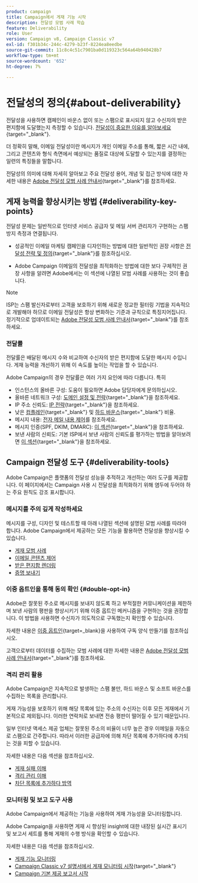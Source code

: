 ```yaml
---
product: campaign
title: Campaign에서 게재 기능 시작
description: 전달성 모범 사례 학습
feature: Deliverability
role: User
version: Campaign v8, Campaign Classic v7
exl-id: f301b34c-244c-4279-b23f-8224ea8eedbe
source-git-commit: 11c8c4c51c7901ba0d119323c564a64b940428b7
workflow-type: tm+mt
source-wordcount: '652'
ht-degree: 7%

---
```


# 전달성의 정의{#about-deliverability}

전달성을 사용하면 캠페인이 바운스 없이 또는 스팸으로 표시되지 않고 수신자의 받은 편지함에 도달했는지 측정할 수 있습니다. [전달성이 중요한 이유를 알아보세요](https://experienceleague.adobe.com/docs/deliverability-learn/deliverability-best-practice-guide/deliverability-strategy-and-definition.html?lang=ko#why-deliverability-matters){target="_blank"}.

더 정확히 말해, 이메일 전달성이란 메시지가 개인 이메일 주소를 통해, 짧은 시간 내에, 그리고 콘텐츠와 형식 측면에서 예상되는 품질로 대상에 도달할 수 있는지를 결정하는 일련의 특징들을 말합니다.

전달성의 의미에 대해 자세히 알아보고 주요 전달성 용어, 개념 및 접근 방식에 대한 자세한 내용은 [Adobe 전달성 모범 사례 안내서](https://experienceleague.adobe.com/docs/deliverability-learn/deliverability-best-practice-guide/introduction.html?lang=ko){target="_blank"}를 참조하세요.

## 게재 능력을 향상시키는 방법 {#deliverability-key-points}

전달성 문제는 일반적으로 인터넷 서비스 공급자 및 메일 서버 관리자가 구현하는 스팸 방지 측정과 연결됩니다.

* 성공적인 이메일 마케팅 캠페인을 디자인하는 방법에 대한 일반적인 권장 사항은 [전달성 전략 및 정의](https://experienceleague.adobe.com/docs/deliverability-learn/deliverability-best-practice-guide/deliverability-strategy-and-definition.html?lang=ko){target="_blank"}를 참조하십시오.

* Adobe Campaign 이메일의 전달성을 최적화하는 방법에 대한 보다 구체적인 권장 사항을 알려면 Adobe에서는 이 섹션에 나열된 모범 사례를 사용하는 것이 좋습니다.

>[!NOTE]
>
>ISP는 스팸 발신자로부터 고객을 보호하기 위해 새로운 정교한 필터링 기법을 지속적으로 개발해야 하므로 이메일 전달성은 항상 변화하는 기준과 규칙으로 특징지어집니다. 정기적으로 업데이트되는 [Adobe 전달성 모범 사례 안내서](https://experienceleague.adobe.com/docs/deliverability-learn/deliverability-best-practice-guide/introduction.html?lang=ko){target="_blank"}를 참조하세요.

### 전달률

전달률은 배달된 메시지 수와 비교하여 수신자의 받은 편지함에 도달한 메시지 수입니다. 게재 능력을 개선하기 위해 이 속도를 높이는 작업을 할 수 있습니다.

Adobe Campaign의 경우 전달률은 여러 가지 요인에 따라 다릅니다. 특히

* 인스턴스의 올바른 구성: 도움이 필요하면 Adobe 담당자에게 문의하십시오.
* 올바른 네트워크 구성: [도메인 설정 및 전략](https://experienceleague.adobe.com/docs/deliverability-learn/deliverability-best-practice-guide/transition-process/infrastructure.html?lang=ko#domain-setup-and-strategy){target="_blank"}을 참조하세요.
* IP 주소 신뢰도: [IP 전략](https://experienceleague.adobe.com/docs/deliverability-learn/deliverability-best-practice-guide/transition-process/infrastructure.html?lang=ko#ip-strategy){target="_blank"}을 참조하세요.
* 낮은 [컴플레인](https://experienceleague.adobe.com/docs/deliverability-learn/deliverability-best-practice-guide/metrics-for-deliverability/complaints.html?lang=ko){target="_blank"} 및 [하드 바운스](https://experienceleague.adobe.com/docs/deliverability-learn/deliverability-best-practice-guide/metrics-for-deliverability/bounces.html?lang=ko#hard-bounces){target="_blank"} 비율.
* 메시지 내용: [전자 메일 내용 제어](control-message-content.md)를 참조하세요.
* 메시지 인증(SPF, DKIM, DMARC): [이 섹션](https://experienceleague.adobe.com/docs/deliverability-learn/deliverability-best-practice-guide/transition-process/infrastructure.html?lang=ko#authentication){target="_blank"}을 참조하세요.
* 보낸 사람의 신뢰도: 기본 ISP에서 보낸 사람의 신뢰도를 평가하는 방법을 알아보려면 [이 섹션](https://experienceleague.adobe.com/docs/deliverability-learn/deliverability-best-practice-guide/internet-service-provider-specifics/overview.html?lang=ko){target="_blank"}을 참조하세요.

## Campaign 전달성 도구 {#deliverability-tools}

<!--Adobe Campaign provides a number of tools designed to ensure optimal deliverability.-->
Adobe Campaign은 플랫폼의 전달성 성능을 추적하고 개선하는 여러 도구를 제공합니다. 이 페이지에서는 Campaign 사용 시 전달성을 최적화하기 위해 염두에 두어야 하는 주요 원칙도 강조 표시합니다.

### 메시지를 주의 깊게 작성하세요

메시지를 구성, 디자인 및 테스트할 때 아래 나열된 섹션에 설명된 모범 사례를 따라야 합니다. Adobe Campaign에서 제공하는 모든 기능을 활용하면 전달성을 향상시킬 수 있습니다.

* [게재 모범 사례](../start/delivery-best-practices.md)
* [이메일 콘텐츠 제어](control-message-content.md)
* [받은 편지함 렌더링](inbox-rendering.md)
* [증명 보내기](preview-and-proof.md#send-proofs)

### 이중 옵트인을 통해 동의 확인 {#double-opt-in}

Adobe은 잘못된 주소로 메시지를 보내지 않도록 하고 부적절한 커뮤니케이션을 제한하며 보낸 사람의 평판을 향상시키기 위해 이중 옵트인 메커니즘을 구현하는 것을 권장합니다. 이 방법을 사용하면 수신자가 의도적으로 구독했는지 확인할 수 있습니다.

자세한 내용은 [이중 옵트인](https://experienceleague.adobe.com/ko/docs/campaign-classic/using/designing-content/web-forms/use-cases-web-forms){target=_blank}을 사용하여 구독 양식 만들기를 참조하십시오.

고객으로부터 데이터를 수집하는 모범 사례에 대한 자세한 내용은 [Adobe 전달성 모범 사례 안내서](https://experienceleague.adobe.com/docs/deliverability-learn/deliverability-best-practice-guide/first-impressions/address-collection-and-list-growth.html?lang=ko#data-quality-and-hygiene){target="_blank"}를 참조하세요.

### 격리 관리 활용

Adobe Campaign은 지속적으로 발생하는 스팸 불만, 하드 바운스 및 소프트 바운스를 수집하는 목록을 관리합니다.

게재 가능성을 보호하기 위해 해당 목록에 있는 주소의 수신자는 이후 모든 게재에서 기본적으로 제외됩니다. 이러한 연락처로 보내면 전송 평판이 떨어질 수 있기 때문입니다.

일부 인터넷 액세스 제공 업체는 잘못된 주소의 비율이 너무 높은 경우 이메일을 자동으로 스팸으로 간주합니다. 따라서 이러한 공급자에 의해 차단 목록에 추가하다에 추가되는 것을 피할 수 있습니다.

자세한 내용은 다음 섹션을 참조하십시오.

* [게재 실패 이해](delivery-failures.md)
* [격리 관리 이해](quarantines.md)
* [차단 목록에 추가하다 방역](quarantines.md)

### 모니터링 및 보고 도구 사용

Adobe Campaign에서 제공하는 기능을 사용하여 게재 가능성을 모니터링합니다.

Adobe Campaign을 사용하면 게재 시 향상된 insight에 대한 내장된 실시간 표시기 및 보고서 세트를 통해 게재의 수행 방식을 확인할 수 있습니다.

자세한 내용은 다음 섹션을 참조하십시오.

* [게재 기능 모니터링](monitoring-deliverability.md)
* [Campaign Classic v7 설명서에서 게재 모니터링 시작](https://experienceleague.adobe.com/docs/campaign-classic/using/sending-messages/key-steps-when-creating-a-delivery/delivery-bestpractices/track-and-monitor.html?lang=ko){target="_blank"}
* [Campaign 기본 제공 보고서 시작](../reporting/built-in-reports.md)
